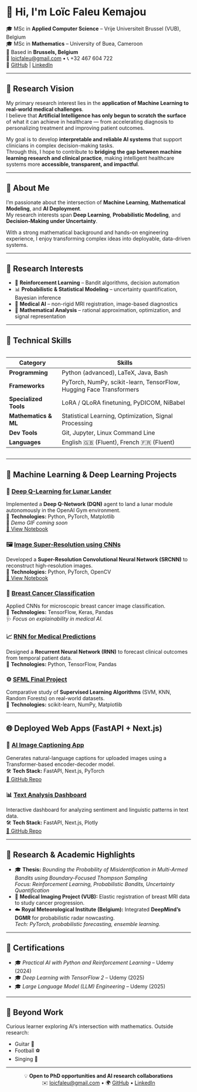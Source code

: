 # 👋 Hi, I'm **Loïc Faleu Kemajou**

🎓 MSc in **Applied Computer Science** – Vrije Universiteit Brussel (VUB), Belgium  
🎓 MSc in **Mathematics** – University of Buea, Cameroon  
📍 Based in **Brussels, Belgium**  
📧 [loicfaleu@gmail.com](mailto:loicfaleu@gmail.com) • 📞 +32 467 604 722  
🔗 [GitHub](https://github.com/Loickemajou) | [LinkedIn](https://www.linkedin.com/in/loic-faleu-55551b250/)

---

## 🧬 Research Vision

My primary research interest lies in the **application of Machine Learning to real-world medical challenges**.  
I believe that **Artificial Intelligence has only begun to scratch the surface** of what it can achieve in healthcare — from accelerating diagnosis to personalizing treatment and improving patient outcomes.

My goal is to develop **interpretable and reliable AI systems** that support clinicians in complex decision-making tasks.  
Through this, I hope to contribute to **bridging the gap between machine learning research and clinical practice**, making intelligent healthcare systems more **accessible, transparent, and impactful**.

---

## 🌟 About Me

I’m passionate about the intersection of **Machine Learning**, **Mathematical Modeling**, and **AI Deployment**.  
My research interests span **Deep Learning**, **Probabilistic Modeling**, and **Decision-Making under Uncertainty**.  

With a strong mathematical background and hands-on engineering experience, I enjoy transforming complex ideas into deployable, data-driven systems.

---

## 🧠 Research Interests

- 🧩 **Reinforcement Learning** – Bandit algorithms, decision automation  
- 📊 **Probabilistic & Statistical Modeling** – uncertainty quantification, Bayesian inference  
- 🧬 **Medical AI** – non-rigid MRI registration, image-based diagnostics  
- 🧮 **Mathematical Analysis** – rational approximation, optimization, and signal representation  

---

## 🚀 Technical Skills

<div style="overflow-x:auto;">

| **Category** | **Skills** |
|---------------|------------|
| **Programming** | Python (advanced), LaTeX, Java, Bash |
| **Frameworks** | PyTorch, NumPy, scikit-learn, TensorFlow, Hugging Face Transformers |
| **Specialized Tools** | LoRA / QLoRA finetuning, PyDICOM, NiBabel |
| **Mathematics & ML** | Statistical Learning, Optimization, Signal Processing |
| **Dev Tools** | Git, Jupyter, Linux Command Line |
| **Languages** | English 🇬🇧 (Fluent), French 🇫🇷 (Fluent) |

</div>

---

## 🧩 Machine Learning & Deep Learning Projects

### 🚀 [Deep Q-Learning for Lunar Lander](https://github.com/Loickemajou/Machine-Learning-Projects/tree/main/Deep-Reinforcement-Learning)
Implemented a **Deep Q-Network (DQN)** agent to land a lunar module autonomously in the OpenAI Gym environment.  
📘 **Technologies:** Python, PyTorch, Matplotlib  
🎥 *Demo GIF coming soon*  
[🔗 View Notebook](https://nbviewer.org/github/Loickemajou/Machine-Learning-Projects/blob/main/Deep-Reinforcement-Learning/Deep_Q_Learning_for_Lunar_Landing_Complete.ipynb)

### 🖼️ [Image Super-Resolution using CNNs](https://github.com/Loickemajou/Machine-Learning-Projects/tree/main/Image%20Super%20Resolution)
Developed a **Super-Resolution Convolutional Neural Network (SRCNN)** to reconstruct high-resolution images.  
📘 **Technologies:** Python, PyTorch, OpenCV  
[🔗 View Notebook](https://nbviewer.org/github/Loickemajou/Machine-Learning-Projects/blob/main/Image%20Super%20Resolution/Image%20super%20resolution%20Project.ipynb)

### 🧬 [Breast Cancer Classification](https://github.com/Loickemajou/Machine-Learning-Projects/tree/main/breast-cancer-classification)
Applied CNNs for microscopic breast cancer image classification.  
📘 **Technologies:** TensorFlow, Keras, Pandas  
🩺 *Focus on explainability in medical AI.*

### 📈 [RNN for Medical Predictions](https://github.com/Loickemajou/Machine-Learning-Projects/tree/main/rnn-medical-predictions)
Designed a **Recurrent Neural Network (RNN)** to forecast clinical outcomes from temporal patient data.  
📘 **Technologies:** Python, TensorFlow, Pandas  

### ⚙️ [SFML Final Project](https://github.com/Loickemajou/Machine-Learning-Projects/tree/main/sfml-final)
Comparative study of **Supervised Learning Algorithms** (SVM, KNN, Random Forests) on real-world datasets.  
📘 **Technologies:** scikit-learn, NumPy, Matplotlib

---

## 🌐 Deployed Web Apps (FastAPI + Next.js)

### 🧭 [AI Image Captioning App](https://ai-captioner.vercel.app)
Generates natural-language captions for uploaded images using a Transformer-based encoder-decoder model.  
🛠️ **Tech Stack:** FastAPI, Next.js, PyTorch  
[🔗 GitHub Repo](https://github.com/yourusername/ai-captioner)

### 📊 [Text Analysis Dashboard](https://text-dashboard.vercel.app)
Interactive dashboard for analyzing sentiment and linguistic patterns in text data.  
🛠️ **Tech Stack:** FastAPI, Next.js, Plotly  
[🔗 GitHub Repo](https://github.com/yourusername/text-dashboard)

---

## 🧪 Research & Academic Highlights

- 🎓 **Thesis:** *Bounding the Probability of Misidentification in Multi-Armed Bandits using Boundary-Focused Thompson Sampling*  
  *Focus: Reinforcement Learning, Probabilistic Bandits, Uncertainty Quantification*
- 🧬 **Medical Imaging Project (VUB):** Elastic registration of breast MRI data to study cancer progression.  
- ☁️ **Royal Meteorological Institute (Belgium):** Integrated **DeepMind’s DGMR** for probabilistic radar nowcasting.  
  *Tech: PyTorch, probabilistic forecasting, ensemble learning.*

---

## 📜 Certifications

- 🎓 *Practical AI with Python and Reinforcement Learning* – Udemy (2024)  
- 🎓 *Deep Learning with TensorFlow 2* – Udemy (2025)  
- 🎓 *Large Language Model (LLM) Engineering* – Udemy (2025)

---

## 🎸 Beyond Work

Curious learner exploring AI’s intersection with mathematics. Outside research:  
- Guitar 🎸  
- Football ⚽  
- Singing 🎤

---

<div style="text-align:center;">
💡 <b>Open to PhD opportunities and AI research collaborations</b><br>
✉️ <a href="mailto:loicfaleu@gmail.com">loicfaleu@gmail.com</a> • 🌍 <a href="https://github.com/Loickemajou">GitHub</a> • <a href="https://www.linkedin.com/in/loic-faleu-55551b250/">LinkedIn</a>
</div>
